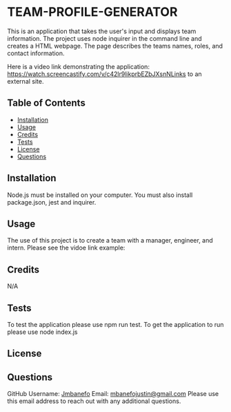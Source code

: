 # TEAM-PROFILE-GENERATOR
  
    
  This is an application that takes the user's input and displays team information. The project uses node inquirer in the command line and creates a HTML webpage. The page describes the teams names, roles, and contact information. 

  Here is a video link demonstrating the application: https://watch.screencastify.com/v/c42lr9likprbEZbJXsnNLinks to an external site.
  

  ## Table of Contents
  * [Installation](#installation)
  * [Usage](#usage)
  * [Credits](#credits)
  * [Tests](#tests)
  * [License](#license)
  * [Questions](#questions)
  
  ## Installation 
  Node.js must be installed on your computer. You must also install package.json, jest and inquirer.
  
  ## Usage
  The use of this project is to create a team with a manager, engineer, and intern. Please see the vidoe link example: 
  
  ## Credits
  N/A

  ## Tests
  To test the application please use npm run test. To get the application to run please use node index.js
    
  ## License 
  
  


  ## Questions
  GitHub Username: [Jmbanefo](github.com/Jmbanefo)
  Email: mbanefojustin@gmail.com
  Please use this email address to reach out with any additional questions. 
        